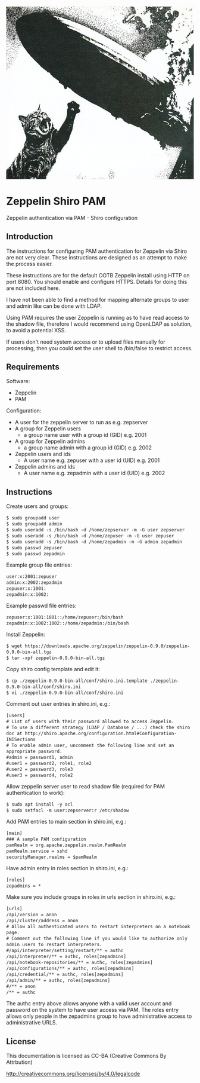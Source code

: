 ![alt tag](https://raw.githubusercontent.com/lateralblast/zeppelin-shiro-pam/master/cat_zeppelin.png)

Zeppelin Shiro PAM
==================

Zeppelin authentication via PAM - Shiro configuration

Introduction
------------

The instructions for configuring PAM authentication for Zeppelin via Shiro are not very clear.
These instructions are designed as an attempt to make the process easier.

These instructions are for the default OOTB Zeppelin install using HTTP on port 8080.
You should enable and configure HTTPS. Details for doing this are not included here.

I have not been able to find a method for mapping alternate groups to user and admin like can be done with LDAP.

Using PAM requires the user Zeppelin is running as to have read access to the shadow file,
therefore I would recommend using OpenLDAP as solution, to avoid a potential XSS.

If users don't need system access or to upload files manually for processing,
then you could set the user shell to /bin/false to restrict access.

Requirements
------------

Software:

- Zeppelin
- PAM

Configuration:

- A user for the zeppelin server to run as e.g. zepserver
- A group for Zeppelin users
  - a group name user with a group id (GID) e.g. 2001
- A group for Zeppelin admins
  - a group name admin with a group id (GID) e.g. 2002
- Zeppelin users and ids
  - A user name e.g. zepuser with a user id (UID) e.g. 2001
- Zeppelin admins and ids
  - A user name e.g. zepadmin with a user id (UID) e.g. 2002

Instructions
------------

Create users and groups:

```
$ sudo groupadd user
$ sudo groupadd admin
$ sudo useradd -s /bin/bash -d /home/zepserver -m -G user zepserver
$ sudo useradd -s /bin/bash -d /home/zepuser -m -G user zepuser
$ sudo useradd -s /bin/bash -d /home/zepadmin -m -G admin zepadmin
$ sudo passwd zepuser
$ sudo passwd zepadmin
```

Example group file entries:

```
user:x:2001:zepuser
admin:x:2002:zepadmin
zepuser:x:1001:
zepadmin:x:1002:
```

Example passwd file entries:

```
zepuser:x:1001:1001::/home/zepuser:/bin/bash
zepadmin:x:1002:1002::/home/zepadmin:/bin/bash
```

Install Zeppelin:

```
$ wget https://downloads.apache.org/zeppelin/zeppelin-0.9.0/zeppelin-0.9.0-bin-all.tgz 
$ tar -xpf zeppelin-0.9.0-bin-all.tgz
```

Copy shiro config template and edit it:

```
$ cp ./zeppelin-0.9.0-bin-all/conf/shiro.ini.template ./zeppelin-0.9.0-bin-all/conf/shiro.ini
$ vi ./zeppelin-0.9.0-bin-all/conf/shiro.ini
```

Comment out user entries in shiro.ini, e.g.:

```
[users]
# List of users with their password allowed to access Zeppelin.
# To use a different strategy (LDAP / Database / ...) check the shiro doc at http://shiro.apache.org/configuration.html#Configuration-INISections
# To enable admin user, uncomment the following line and set an appropriate password.
#admin = password1, admin
#user1 = password2, role1, role2
#user2 = password3, role3
#user3 = password4, role2
```

Allow zeppelin server user to read shadow file (required for PAM authentication to work):

```
$ sudo apt install -y acl
$ sudo setfacl -m user:zepserver:r /etc/shadow
```

Add PAM entries to main section in shiro.ini, e.g.:

```
[main]
### A sample PAM configuration
pamRealm = org.apache.zeppelin.realm.PamRealm
pamRealm.service = sshd
securityManager.realms = $pamRealm
```

Have admin entry in roles section in shiro.ini, e.g.:

```
[roles]
zepadmins = *
```

Make sure you include groups in roles in urls section in shiro.ini, e.g.:

```
[urls]
/api/version = anon
/api/cluster/address = anon
# Allow all authenticated users to restart interpreters on a notebook page.
# Comment out the following line if you would like to authorize only admin users to restart interpreters.
#/api/interpreter/setting/restart/** = authc
/api/interpreter/** = authc, roles[zepadmins]
/api/notebook-repositories/** = authc, roles[zepadmins]
/api/configurations/** = authc, roles[zepadmins]
/api/credential/** = authc, roles[zepadmins]
/api/admin/** = authc, roles[zepadmins]
#/** = anon
/** = authc
```

The authc entry above allows anyone with a valid user account and password on the system to have user access via PAM.
The roles entry allows only people in the zepadmins group to have administrative access to administrative URLS.

License
-------

This documentation is licensed as CC-BA (Creative Commons By Attrbution)

http://creativecommons.org/licenses/by/4.0/legalcode
